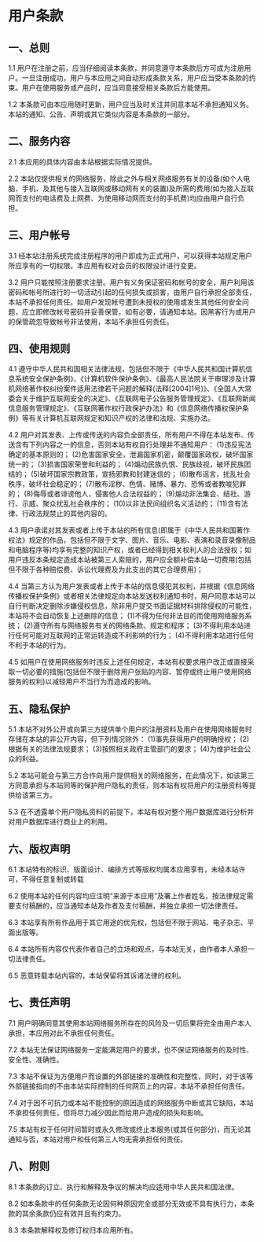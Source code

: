 # 用户条款
## 一、总则
1.1 用户在注册之前，应当仔细阅读本条款，并同意遵守本条款后方可成为注册用户。一旦注册成功，用户与本应用之间自动形成条款关系，用户应当受本条款的约束。用户在使用服务或产品时，应当同意接受相关条款后方能使用。

1.2 本条款可由本应用随时更新，用户应当及时关注并同意本站不承担通知义务。本站的通知、公告、声明或其它类似内容是本条款的一部分。

## 二、服务内容
2.1 本应用的具体内容由本站根据实际情况提供。

2.2 本站仅提供相关的网络服务，除此之外与相关网络服务有关的设备(如个人电脑、手机、及其他与接入互联网或移动网有关的装置)及所需的费用(如为接入互联网而支付的电话费及上网费、为使用移动网而支付的手机费)均应由用户自行负担。

## 三、用户帐号
3.1 经本站注册系统完成注册程序的用户即成为正式用户，可以获得本站规定用户所应享有的一切权限。本应用有权对会员的权限设计进行变更。

3.2 用户只能按照注册要求注册。用户有义务保证密码和帐号的安全，用户利用该密码和帐号所进行的一切活动引起的任何损失或损害，由用户自行承担全部责任，本站不承担任何责任。如用户发现帐号遭到未授权的使用或发生其他任何安全问题，应立即修改帐号密码并妥善保管，如有必要，请通知本站。因黑客行为或用户的保管疏忽导致帐号非法使用，本站不承担任何责任。

## 四、使用规则
4.1 遵守中华人民共和国相关法律法规，包括但不限于《中华人民共和国计算机信息系统安全保护条例》、《计算机软件保护条例》、《最高人民法院关于审理涉及计算机网络著作权纠纷案件适用法律若干问题的解释(法释[2004]1号)》、《全国人大常委会关于维护互联网安全的决定》、《互联网电子公告服务管理规定》、《互联网新闻信息服务管理规定》、《互联网著作权行政保护办法》和《信息网络传播权保护条例》等有关计算机互联网规定和知识产权的法律和法规、实施办法。

4.2 用户对其发表、上传或传送的内容负全部责任，所有用户不得在本站发布、传送含有下列内容之一的信息，否则本站有权自行处理并不通知用户：
(1)违反宪法确定的基本原则的；
(2)危害国家安全，泄漏国家机密，颠覆国家政权，破坏国家统一的；
(3)损害国家荣誉和利益的；
(4)煽动民族仇恨、民族歧视，破坏民族团结的；
(5)破坏国家宗教政策，宣扬邪教和封建迷信的；
(6)散布谣言，扰乱社会秩序，破坏社会稳定的；
(7)散布淫秽、色情、赌博、暴力、恐怖或者教唆犯罪的；
(8)侮辱或者诽谤他人，侵害他人合法权益的；
(9)煽动非法集会、结社、游行、示威、聚众扰乱社会秩序的；
(10)以非法民间组织名义活动的；
(11)含有法律、行政法规禁止的其他内容的。

4.3 用户承诺对其发表或者上传于本站的所有信息(即属于《中华人民共和国著作权法》规定的作品，包括但不限于文字、图片、音乐、电影、表演和录音录像制品和电脑程序等)均享有完整的知识产权，或者已经得到相关权利人的合法授权；如用户违反本条规定造成本站被第三人索赔的，用户应全额补偿本站一切费用(包括但不限于各种赔偿费、诉讼代理费及为此支出的其它合理费用)；

4.4 当第三方认为用户发表或者上传于本站的信息侵犯其权利，并根据《信息网络传播权保护条例》或者相关法律规定向本站发送权利通知书时，用户同意本站可以自行判断决定删除涉嫌侵权信息，除非用户提交书面证据材料排除侵权的可能性，本站将不会自动恢复上述删除的信息；
(1)不得为任何非法目的而使用网络服务系统；
(2)遵守所有与网络服务有关的网络条款、规定和程序；
(3)不得利用本站进行任何可能对互联网的正常运转造成不利影响的行为；
(4)不得利用本站进行任何不利于本站的行为。

4.5 如用户在使用网络服务时违反上述任何规定，本站有权要求用户改正或直接采取一切必要的措施(包括但不限于删除用户张贴的内容、暂停或终止用户使用网络服务的权利)以减轻用户不当行为而造成的影响。

## 五、隐私保护
5.1 本站不对外公开或向第三方提供单个用户的注册资料及用户在使用网络服务时存储在本站的非公开内容，但下列情况除外：
(1)事先获得用户的明确授权；
(2)根据有关的法律法规要求；
(3)按照相关政府主管部门的要求；
(4)为维护社会公众的利益。

5.2 本站可能会与第三方合作向用户提供相关的网络服务，在此情况下，如该第三方同意承担与本站同等的保护用户隐私的责任，则本站有权将用户的注册资料等提供给该第三方。

5.3 在不透露单个用户隐私资料的前提下，本站有权对整个用户数据库进行分析并对用户数据库进行商业上的利用。

## 六、版权声明
6.1 本站特有的标识、版面设计、编排方式等版权均属本应用享有，未经本站许可，不得任意复制或转载

6.2 使用本站的任何内容均应注明“来源于本应用”及署上作者姓名，按法律规定需要支付稿酬的，应当通知本站及作者及支付稿酬，并独立承担一切法律责任。

6.3 本站享有所有作品用于其它用途的优先权，包括但不限于网站、电子杂志、平面出版等。

6.4 本站所有内容仅代表作者自己的立场和观点，与本站无关，由作者本人承担一切法律责任。

6.5 恶意转载本站内容的，本站保留将其诉诸法律的权利。

## 七、责任声明
7.1 用户明确同意其使用本站网络服务所存在的风险及一切后果将完全由用户本人承担，本应用对此不承担任何责任。

7.2 本站无法保证网络服务一定能满足用户的要求，也不保证网络服务的及时性、安全性、准确性。

7.3 本站不保证为方便用户而设置的外部链接的准确性和完整性，同时，对于该等外部链接指向的不由本站实际控制的任何网页上的内容，本站不承担任何责任。

7.4 对于因不可抗力或本站不能控制的原因造成的网络服务中断或其它缺陷，本站不承担任何责任，但将尽力减少因此而给用户造成的损失和影响。

7.5 本站有权于任何时间暂时或永久修改或终止本服务(或其任何部分)，而无论其通知与否，本站对用户和任何第三人均无需承担任何责任。

## 八、附则
8.1 本条款的订立、执行和解释及争议的解决均应适用中华人民共和国法律。

8.2 如本条款中的任何条款无论因何种原因完全或部分无效或不具有执行力，本条款的其余条款仍应有效并且有约束力。

8.3 本条款解释权及修订权归本应用所有。